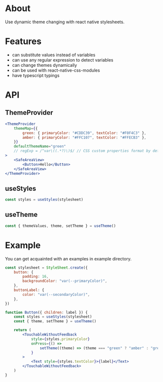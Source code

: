 # About

Use dynamic theme changing with react native stylesheets.

# Features

-   can substitute values instead of variables
-   can use any regular expression to detect variables
-   can change themes dynamically
-   can be used with react-native-css-modules
-   have typescript typings

# API

## ThemeProvider

```jsx
<ThemeProvider
	themeMap={{
		green: { primaryColor: "#CDDC39", textColor: "#F0F4C3" },
		amber: { primaryColor: "#FFC107", textColor: "#FFECB3" },
	}}
	defaultThemeName="green"
	// regExp = /^var\((.*?)\)$/ // CSS custom properties format by default. Example: "color: var(--customProp)"
>
	<SafeAreaView>
		<Button>Hello</Button>
	</SafeAreaView>
</ThemeProvider>
```

## useStyles

```jsx
const styles = useStyles(stylesheet)
```

## useTheme

```jsx
const { themeValues, theme, setTheme } = useTheme()
```

# Example

You can get acquainted with an examples in example directory.

```jsx
const stylesheet = StyleSheet.create({
	button: {
		padding: 16,
		backgroundColor: "var(--primaryColor)",
	},
	buttonLabel: {
		color: "var(--secondaryColor)",
	},
})

function Button({ children: label }) {
	const styles = useStyles(stylesheet)
	const { theme, setTheme } = useTheme()

	return (
		<TouchableWithoutFeedback
			style={styles.primaryColor}
			onPress={() =>
				setTheme((theme) => (theme === "green" ? "amber" : "green"))
			}
		>
			<Text style={styles.textColor}>{label}</Text>
		</TouchableWithoutFeedback>
	)
}
```
